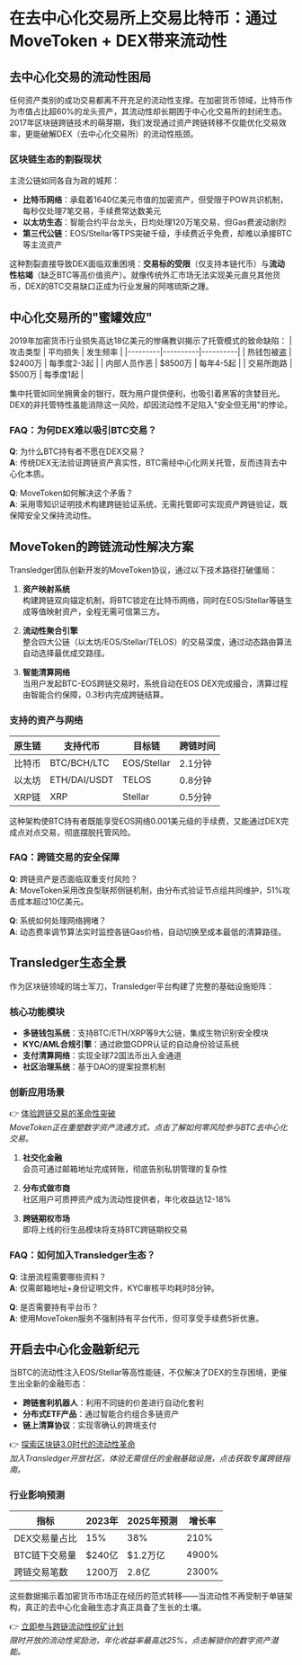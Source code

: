 # 在去中心化交易所上交易比特币：通过MoveToken + DEX带来流动性

## 去中心化交易的流动性困局
任何资产类别的成功交易都离不开充足的流动性支撑。在加密货币领域，比特币作为市值占比超60%的龙头资产，其流动性却长期困于中心化交易所的封闭生态。2017年区块链跨链技术的萌芽期，我们发现通过资产跨链转移不仅能优化交易效率，更能破解DEX（去中心化交易所）的流动性瓶颈。

### 区块链生态的割裂现状
主流公链如同各自为政的城邦：
- **比特币网络**：承载着1640亿美元市值的加密资产，但受限于POW共识机制，每秒仅处理7笔交易，手续费常达数美元
- **以太坊生态**：智能合约平台龙头，日均处理120万笔交易，但Gas费波动剧烈
- **第三代公链**：EOS/Stellar等TPS突破千级，手续费近乎免费，却难以承接BTC等主流资产

这种割裂直接导致DEX面临双重困境：**交易标的受限**（仅支持本链代币）与**流动性枯竭**（缺乏BTC等高价值资产）。就像传统外汇市场无法实现美元直兑其他货币，DEX的BTC交易缺口正成为行业发展的阿喀琉斯之踵。

## 中心化交易所的"蜜罐效应"
2019年加密货币行业损失高达18亿美元的惨痛教训揭示了托管模式的致命缺陷：
| 攻击类型 | 平均损失 | 发生频率 |
|---------|----------|----------|
| 热钱包被盗 | $2400万 | 每季度2-3起 |
| 内部人员作恶 | $8500万 | 每年4-5起 |
| 交易所跑路 | $500万 | 每季度1起 |

集中托管如同坐拥黄金的银行，既为用户提供便利，也吸引着黑客的贪婪目光。DEX的非托管特性虽能消除这一风险，却因流动性不足陷入"安全但无用"的悖论。

### FAQ：为何DEX难以吸引BTC交易？
**Q**: 为什么BTC持有者不愿在DEX交易？  
**A**: 传统DEX无法验证跨链资产真实性，BTC需经中心化网关托管，反而违背去中心化本质。

**Q**: MoveToken如何解决这个矛盾？  
**A**: 采用零知识证明技术构建跨链验证系统，无需托管即可实现资产跨链验证，既保障安全又保持流动性。

## MoveToken的跨链流动性解决方案
Transledger团队创新开发的MoveToken协议，通过以下技术路径打破僵局：

1. **资产映射系统**  
构建跨链双向锚定机制，将BTC锁定在比特币网络，同时在EOS/Stellar等链生成等值映射资产，全程无需可信第三方。

2. **流动性聚合引擎**  
整合四大公链（以太坊/EOS/Stellar/TELOS）的交易深度，通过动态路由算法自动选择最优成交路径。

3. **智能清算网络**  
当用户发起BTC-EOS跨链交易时，系统自动在EOS DEX完成撮合，清算过程由智能合约保障，0.3秒内完成跨链结算。

### 支持的资产与网络
| 原生链 | 支持代币 | 目标链 | 跨链时间 |
|--------|----------|--------|----------|
| 比特币 | BTC/BCH/LTC | EOS/Stellar | 2.1分钟 |
| 以太坊 | ETH/DAI/USDT | TELOS | 0.8分钟 |
| XRP链 | XRP | Stellar | 0.5分钟 |

这种架构使BTC持有者既能享受EOS网络0.001美元级的手续费，又能通过DEX完成点对点交易，彻底摆脱托管风险。

### FAQ：跨链交易的安全保障
**Q**: 跨链资产是否面临双重支付风险？  
**A**: MoveToken采用改良型联邦侧链机制，由分布式验证节点组共同维护，51%攻击成本超过10亿美元。

**Q**: 系统如何处理网络拥堵？  
**A**: 动态费率调节算法实时监控各链Gas价格，自动切换至成本最低的清算路径。

## Transledger生态全景
作为区块链领域的瑞士军刀，Transledger平台构建了完整的基础设施矩阵：

### 核心功能模块
- **多链钱包系统**：支持BTC/ETH/XRP等9大公链，集成生物识别安全模块
- **KYC/AML合规引擎**：通过欧盟GDPR认证的自动身份验证系统
- **支付清算网络**：实现全球72国法币出入金通道
- **社区治理系统**：基于DAO的提案投票机制

### 创新应用场景
👉 [体验跨链交易的革命性突破](https://bit.ly/okx_welcome)  
*MoveToken正在重塑数字资产流通方式，点击了解如何零风险参与BTC去中心化交易。*

1. **社交化金融**  
会员可通过邮箱地址完成转账，彻底告别私钥管理的复杂性

2. **分布式做市商**  
社区用户可质押资产成为流动性提供者，年化收益达12-18%

3. **跨链期权市场**  
即将上线的衍生品模块将支持BTC跨链期权交易

### FAQ：如何加入Transledger生态？
**Q**: 注册流程需要哪些资料？  
**A**: 仅需邮箱地址+身份证明文件，KYC审核平均耗时8分钟。

**Q**: 是否需要持有平台币？  
**A**: 使用MoveToken服务不强制持有平台代币，但可享受手续费5折优惠。

## 开启去中心化金融新纪元
当BTC的流动性注入EOS/Stellar等高性能链，不仅解决了DEX的生存困境，更催生出全新的金融形态：
- **跨链套利机器人**：利用不同链的价差进行自动化套利
- **分布式ETF产品**：通过智能合约组合多链资产
- **链上清算协议**：实现零确认的跨境支付

👉 [探索区块链3.0时代的流动性革命](https://bit.ly/okx_welcome)  
*加入Transledger开放社区，体验无需信任的金融基础设施，点击获取专属跨链指南。*

### 行业影响预测
| 指标 | 2023年 | 2025年预测 | 增长率 |
|------|--------|------------|--------|
| DEX交易量占比 | 15% | 38% | 210% |
| BTC链下交易量 | $240亿 | $1.2万亿 | 4900% |
| 跨链交易笔数 | 1200万 | 2.8亿 | 2300% |

这些数据揭示着加密货币市场正在经历的范式转移——当流动性不再受制于单链架构，真正的去中心化金融生态才真正具备了生长的土壤。

👉 [立即参与跨链流动性挖矿计划](https://bit.ly/okx_welcome)  
*限时开放的流动性奖励池，年化收益率最高达25%，点击解锁你的数字资产潜能。*